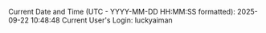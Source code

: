 Current Date and Time (UTC - YYYY-MM-DD HH:MM:SS formatted): 2025-09-22 10:48:48
Current User's Login: luckyaiman
